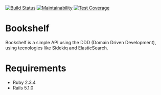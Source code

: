 [![Build Status](https://travis-ci.org/paulinhamp/bookstore.svg?branch=master)](https://travis-ci.org/paulinhamp/bookstore) [![Maintainability](https://api.codeclimate.com/v1/badges/c6f4d1f4f6e2ed0a73e2/maintainability)](https://codeclimate.com/github/paulinhamp/bookstore/maintainability) [![Test Coverage](https://api.codeclimate.com/v1/badges/c6f4d1f4f6e2ed0a73e2/test_coverage)](https://codeclimate.com/github/paulinhamp/bookstore/test_coverage)

# Bookshelf

Bookshelf is a simple API using the DDD (Domain Driven Development), using tecnologies like Sidekiq and ElasticSearch.

# Requirements
- Ruby 2.3.4
- Rails 5.1.0

